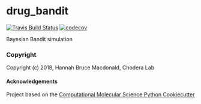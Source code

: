 drug_bandit
==============================
[//]: # (Badges)
[![Travis Build Status](https://travis-ci.org/REPLACE_WITH_OWNER_ACCOUNT/drug_bandit.png)](https://travis-ci.org/REPLACE_WITH_OWNER_ACCOUNT/drug_bandit)
[![codecov](https://codecov.io/gh/REPLACE_WITH_OWNER_ACCOUNT/drug_bandit/branch/master/graph/badge.svg)](https://codecov.io/gh/REPLACE_WITH_OWNER_ACCOUNT/drug_bandit/branch/master)

Bayesian Bandit simulation

### Copyright

Copyright (c) 2018, Hannah Bruce Macdonald, Chodera Lab


#### Acknowledgements
 
Project based on the 
[Computational Molecular Science Python Cookiecutter](https://github.com/molssi/cookiecutter-cms)
